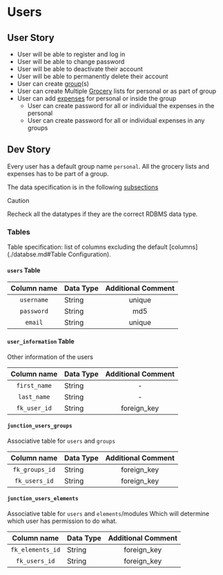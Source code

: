 # Users

## User Story

- User will be able to register and log in
- User will be able to change password
- User will be able to deactivate their account
- User will be able to permanently delete their account
- User can create [group](./groups.md)(s)
- User can create Multiple [Grocery](./grocery_lists)  lists for personal or as part of group
- User can add [expenses](/expenditure.md) for personal or inside the group
  - User can create password for all or individual the expenses in the personal
  - User can create password for  all or individual expenses in any groups


## Dev Story
Every user has a default group name `personal`. All the grocery lists and expenses has to be part of a group.

The data specification is in the following [subsections](#Tables)

> [!CAUTION]
> Recheck all the datatypes if they are the correct RDBMS data type.

### Tables

Table specification: list of columns excluding the default [columns](./databse.md#Table Configuration).

#### `users` Table

| Column name | Data Type | Additional Comment |
|:-----------:|:----------|:------------------:|
| `username`  | String    |       unique       |
| `password`  | String    |        md5         |
|   `email`   | String    |       unique       |

#### `user_information` Table
Other information of the users

| Column name  | Data Type | Additional Comment |
|:------------:|:----------|:------------------:|
| `first_name` | String    |         -          |
| `last_name`  | String    |         -          |
| `fk_user_id` | String    |    foreign_key     |

#### `junction_users_groups`
Associative table for `users` and `groups`

|  Column name   | Data Type | Additional Comment |
|:--------------:|:----------|:------------------:|
| `fk_groups_id` | String    |    foreign_key     |
| `fk_users_id`  | String    |    foreign_key     |

#### `junction_users_elements`
Associative table for `users` and `elements`/modules 
Which will determine which user has permission to do what.

|   Column name    | Data Type | Additional Comment |
|:----------------:|:----------|:------------------:|
| `fk_elements_id` | String    |    foreign_key     |
|  `fk_users_id`   | String    |    foreign_key     |